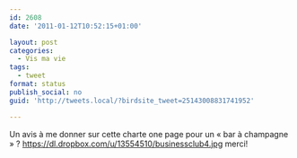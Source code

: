 ```yaml
---
id: 2608
date: '2011-01-12T10:52:15+01:00'

layout: post
categories:
  - Vis ma vie
tags:
  - tweet
format: status
publish_social: no
guid: 'http://tweets.local/?birdsite_tweet=25143008831741952'

---
```


Un avis à me donner sur cette charte one page pour un « bar à champagne » ? https://dl.dropbox.com/u/13554510/businessclub4.jpg merci!